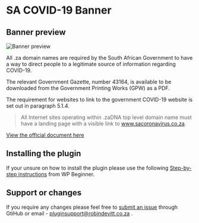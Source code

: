 # SA COVID-19 Banner

## Banner preview

![Banner preview](https://github.com/robindevitt/sa-coronavirus-banner/blob/master/assets/images/covid-1000.jpg)

All .za domain names are required by the South African Government to have a way to direct people to a legitimate source of information regarding COVID-19.

The relevant Government Gazette, number 43164, is available to be downloaded from the Government Printing Works (GPW) as a PDF.

The requirement for websites to link to the government COVID-19 website is set out in paragraph 5.1.4.


> All Internet sites operating within .zaDNA top level domain name must have a landing page with a visible link to www.sacoronavirus.co.za.

[View the official document here](https://www.gov.za/sites/default/files/gcis_document/202003/43164gon-417.pdf)

## Installing the plugin
If your unsure on how to install the plugin please use the following [Step-by-step instructions](https://www.wpbeginner.com/beginners-guide/step-by-step-guide-to-install-a-wordpress-plugin-for-beginners/) from WP Beginner.


## Support or changes
If you require any changes please feel free to [submit an issue](https://github.com/robindevitt/sa-coronavirus-banner/issues) through GtiHub or email - pluginsupport@robindevitt.co.za .

